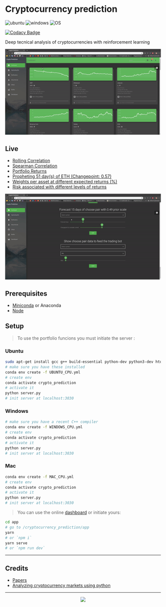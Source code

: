 # Cryptocurrency prediction

![ubuntu](https://img.shields.io/badge/ubuntu-supported-000.svg?colorA=00cc25&longCache=true&style=for-the-badge "ubuntu")
![windows](https://img.shields.io/badge/windows-supported-000.svg?colorA=00cc25&longCache=true&style=for-the-badge "windows")
![OS](https://img.shields.io/badge/OS-supported-000.svg?colorA=00cc25&longCache=true&style=for-the-badge "OS")

[![Codacy Badge](https://api.codacy.com/project/badge/Grade/ebdf89dcba744a3c8aafdda210d3aeb6)](https://app.codacy.com/app/Draichi/cryptocurrency_prediction?utm_source=github.com&utm_medium=referral&utm_content=Draichi/cryptocurrency_prediction&utm_campaign=Badge_Grade_Dashboard)

Deep tecnical analysis of cryptocurrencies with reinforcement learning

<div style="text-align:center">
  <img src="imgs/dashboard.gif"/>
</div>

## Live

-   [Rolling Correlation](https://draichi.github.io/cryptocurrency_prediction/rolling_corr_DASH_2019-04-16.html)
-   [Spearman Correlation](https://draichi.github.io/cryptocurrency_prediction/correlation_spearman_2019-04-16.html)
-   [Portfolio Returns](https://draichi.github.io/cryptocurrency_prediction/returns_2019-04-16.html)
-   [Propheting 51 day(s) of ETH (Changepoint: 0.57)](https://draichi.github.io/cryptocurrency_prediction/prophet_2019-04-16_ETH.html)
-   [Weights per asset at different expected returns (%)](https://draichi.github.io/cryptocurrency_prediction/weights_2019-04-16.html)
-   [Risk associated with different levels of returns](https://draichi.github.io/cryptocurrency_prediction/efficient_frontier_2019-04-16.html)

<div style="text-align:center">
  <img src="imgs/prophet.gif"/>
</div>

## Prerequisites

-   [Miniconda](https://conda.io/docs/user-guide/install/index.html) or Anaconda
-   [Node](https://nodejs.org/en/)

## Setup

>To use the portfolio funcions you must initiate the server :

### Ubuntu

```sh
sudo apt-get install gcc g++ build-essential python-dev python3-dev htop
# make sure you have these installed
conda env create -f UBUNTU_CPU.yml
# create env
conda activate crypto_prediction
# activate it
python server.py
# init server at localhost:3030
```

### Windows

```sh
# make sure you have a recent C++ compiler
conda env create -f WINDOWS_CPU.yml
# create env
conda activate crypto_prediction
# activate it
python server.py
# init server at localhost:3030
```

### Mac

```sh
conda env create -f MAC_CPU.yml
# create env
conda activate crypto_prediction
# activate it
python server.py
# init server at localhost:3030
```

>You can use the online [dashboard](https://draichi.github.io/cryptocurrency_prediction/index.html) or initiate yours:


```sh
cd app
# go to /cryptocurrency_prediction/app
yarn
# or `npm i`
yarn serve
# or `npm run dev`
```

* * *


## Credits

-   [Papers](https://github.com/Draichi/Portfolio-Management-list/blob/master/README.md)
-   [Analyzing cryptocurrency markets using python](https://blog.patricktriest.com/analyzing-cryptocurrencies-python/)

* * *

<div style="text-align:center">
  <img src="https://img.shields.io/badge/fork_it,_fix_it-open_pull_request-101947.svg?colorA=104047&longCache=true&style=for-the-badge"/>
</div>